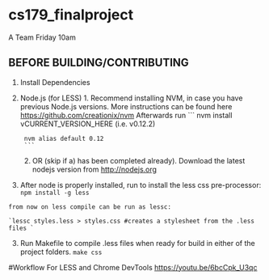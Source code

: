 # cs179_finalproject
A Team Friday 10am


BEFORE BUILDING/CONTRIBUTING
---------
1. Install Dependencies
  1. Node.js (for LESS)
      1. 
        Recommend installing NVM, in case you have previous Node.js versions.
        More instructions can be found here https://github.com/creationix/nvm
        Afterwards run 
          ```
          nvm install vCURRENT_VERSION_HERE (i.e. v0.12.2)
          
          nvm alias default 0.12
          ```
      2. OR (skip if a) has been completed already).
        Download the latest nodejs version from http://nodejs.org
  2. After node is properly installed, run to install the less css pre-processor:
    `npm install -g less`
    
    from now on less compile can be run as lessc:

    `lessc styles.less > styles.css #creates a stylesheet from the .less files `
  
  3. Run Makefile to compile .less files when ready for build in either of the project folders. `make css`

#Workflow For LESS and Chrome DevTools
  https://youtu.be/6bcCpk_U3qc
